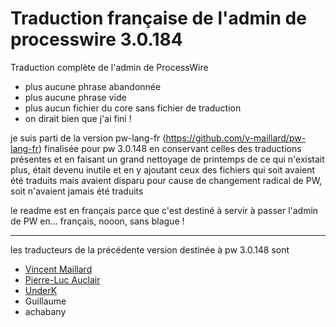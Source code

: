 # Traduction française de l'admin de processwire 3.0.184

Traduction complète de l'admin de ProcessWire
* plus aucune phrase abandonnée
* plus aucune phrase vide
* plus aucun fichier du core sans fichier de traduction
* on dirait bien que j'ai fini !

je suis parti de la version pw-lang-fr (https://github.com/v-maillard/pw-lang-fr) finalisée pour pw 3.0.148 en conservant celles des traductions présentes et en faisant un grand nettoyage de printemps de ce qui n'existait plus, était devenu inutile et en y ajoutant ceux des fichiers qui soit avaient été traduits mais avaient disparu pour cause de changement radical de PW, soit n'avaient jamais été traduits

le readme est en français parce que c'est destiné à servir à passer l'admin de PW en... français, nooon, sans blague !

---
les traducteurs de la précédente version destinée à pw 3.0.148 sont

* [Vincent Maillard](https://github.com/v-maillard/pw-lang-fr)
* [Pierre-Luc Auclair](https://github.com/plauclair)
* [UnderK](https://github.com/underk/pw_french)
* Guillaume
* achabany

